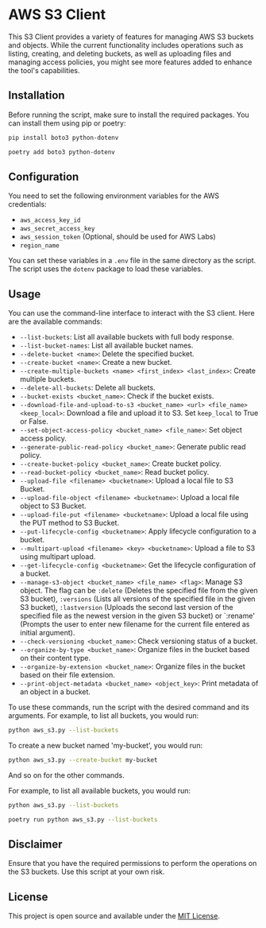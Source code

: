 # AWS S3 Client

This S3 Client provides a variety of features for managing AWS S3 buckets and objects. While the current functionality includes operations such as listing, creating, and deleting buckets, as well as uploading files and managing access policies, you might see more features added to enhance the tool's capabilities.

## Installation

Before running the script, make sure to install the required packages. You can install them using pip or poetry:

```bash
pip install boto3 python-dotenv
```
```bash
poetry add boto3 python-dotenv
```

## Configuration

You need to set the following environment variables for the AWS credentials:

- `aws_access_key_id`
- `aws_secret_access_key`
- `aws_session_token` (Optional, should be used for AWS Labs)
- `region_name` 

You can set these variables in a `.env` file in the same directory as the script. The script uses the `dotenv` package to load these variables.

## Usage

You can use the command-line interface to interact with the S3 client. Here are the available commands:

- `--list-buckets`: List all available buckets with full body response.
- `--list-bucket-names`: List all available bucket names.
- `--delete-bucket <name>`: Delete the specified bucket.
- `--create-bucket <name>`: Create a new bucket.
- `--create-multiple-buckets <name> <first_index> <last_index>`: Create multiple buckets.
- `--delete-all-buckets`: Delete all buckets.
- `--bucket-exists <bucket_name>`: Check if the bucket exists.
- `--download-file-and-upload-to-s3 <bucket_name> <url> <file_name> <keep_local>`: Download a file and upload it to S3. Set `keep_local` to True or False.
- `--set-object-access-policy <bucket_name> <file_name>`: Set object access policy.
- `--generate-public-read-policy <bucket_name>`: Generate public read policy.
- `--create-bucket-policy <bucket_name>`: Create bucket policy.
- `--read-bucket-policy <bucket_name>`: Read bucket policy.
- `--upload-file <filename> <bucketname>`: Upload a local file to S3 Bucket.
- `--upload-file-object <filename> <bucketname>`: Upload a local file object to S3 Bucket.
- `--upload-file-put <filename> <bucketname>`: Upload a local file using the PUT method to S3 Bucket.
- `--put-lifecycle-config <bucketname>`: Apply lifecycle configuration to a bucket.
- `--multipart-upload <filename> <key> <bucketname>`: Upload a file to S3 using multipart upload.
- `--get-lifecycle-config <bucketname>`: Get the lifecycle configuration of a bucket.
- `--manage-s3-object <bucket_name> <file_name> <flag>`: Manage S3 object. The flag can be `:delete` (Deletes the specified file from the given S3 bucket), `:versions` (Lists all versions of the specified file in the given S3 bucket), `:lastversion` (Uploads the second last version of the specified file as the newest version in the given S3 bucket) or `:rename' (Prompts the user to enter new filename for the current file entered as initial argument).
- `--check-versioning <bucket_name>`: Check versioning status of a bucket.
- `--organize-by-type <bucket_name>`: Organize files in the bucket based on their content type.
- `--organize-by-extension <bucket_name>`: Organize files in the bucket based on their file extension.
- `--print-object-metadata <bucket_name> <object_key>`: Print metadata of an object in a bucket.

To use these commands, run the script with the desired command and its arguments. For example, to list all buckets, you would run:

```bash
python aws_s3.py --list-buckets
```

To create a new bucket named 'my-bucket', you would run:

```bash
python aws_s3.py --create-bucket my-bucket
```

And so on for the other commands.

For example, to list all available buckets, you would run:

```bash
python aws_s3.py --list-buckets
```
```bash
poetry run python aws_s3.py --list-buckets
```

## Disclaimer

Ensure that you have the required permissions to perform the operations on the S3 buckets. Use this script at your own risk.

## License

This project is open source and available under the [MIT License](LICENSE).
